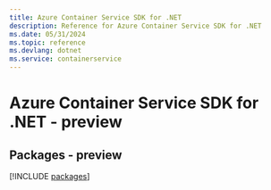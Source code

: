 ```yaml
---
title: Azure Container Service SDK for .NET
description: Reference for Azure Container Service SDK for .NET
ms.date: 05/31/2024
ms.topic: reference
ms.devlang: dotnet
ms.service: containerservice
---
```

# Azure Container Service SDK for .NET - preview
## Packages - preview
[!INCLUDE [packages](container-service-index.md)]